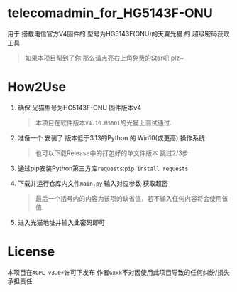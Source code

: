 # telecomadmin_for_HG5143F-ONU
用于 搭载电信官方V4固件的 型号为HG5143F(ONU)的天翼光猫 的 超级密码获取工具

> 如果本项目帮到了你 那么请点亮右上角免费的Star吧 plz~

# How2Use

1. 确保 光猫型号为HG5143F-ONU 固件版本v4

    > 本项目在软件版本`V4.10.M5001`的光猫上测试通过.

2. 准备一个 安装了 版本低于3.13的Python 的 Win10(或更高) 操作系统
   
    > 也可以下载Release中的打包好的单文件版本 跳过2/3步
    
3. 通过pip安装Python第三方库`requests`:`pip install requests`

4. 下载并运行仓库内文件`main.py` 输入对应参数 获取超密

    > 最后一个括号内的内容为该项的缺省值，若不输入任何内容将会使用该值.

5. 进入光猫地址并输入此密码即可

# License

本项目在`AGPL v3.0+`许可下发布 作者`Gxxk`不对因使用此项目导致的任何纠纷/损失承担责任.
